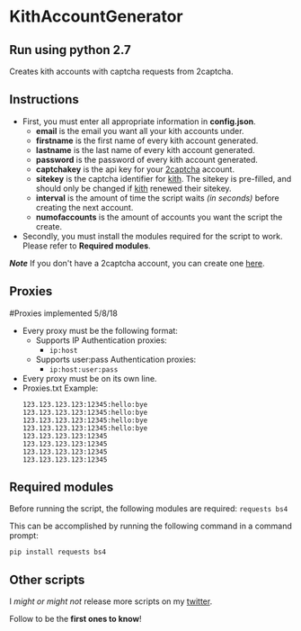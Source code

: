# KithAccountGenerator
## Run using python 2.7

Creates kith accounts with captcha requests from 2captcha.

## Instructions

  * First, you must enter all appropriate information in **config.json**.
    * **email** is the email you want all your kith accounts under.
    * **firstname** is the first name of every kith account generated.
    * **lastname** is the last name of every kith account generated.
    * **password** is the password of every kith account generated.
    * **captchakey** is the api key for your [2captcha](https://goo.gl/T1c75n) account.
    * **sitekey** is the captcha identifier for [kith](https://kith.com/). The sitekey is pre-filled, and should only be changed if [kith](https://kith.com/) renewed their sitekey.
    * **interval** is the amount of time the script waits _(in seconds)_ before creating the next account.
    * **numofaccounts** is the amount of accounts you want the script the create.
  * Secondly, you must install the modules required for the script to work. Please refer to **Required modules**.

**_Note_** If you don't have a 2captcha account, you can create one [here](https://goo.gl/T1c75n).

## Proxies
#Proxies implemented 5/8/18

  * Every proxy must be the following format:
    * Supports IP Authentication proxies:
      * ```ip:host```
    * Supports user:pass Authentication proxies:
      * ```ip:host:user:pass```
  * Every proxy must be on its own line.
  * Proxies.txt Example:
	```
	123.123.123.123:12345:hello:bye
	123.123.123.123:12345:hello:bye
	123.123.123.123:12345:hello:bye
	123.123.123.123:12345:hello:bye
	123.123.123.123:12345
	123.123.123.123:12345
	123.123.123.123:12345
	123.123.123.123:12345
	```

## Required modules

Before running the script, the following modules are required:
```requests bs4```

This can be accomplished by running the following command in a command prompt:

```
pip install requests bs4
```

## Other scripts

I _might or might not_ release more scripts on my [twitter](https://twitter.com/zoegodterry).

Follow to be the **first ones to know**!

